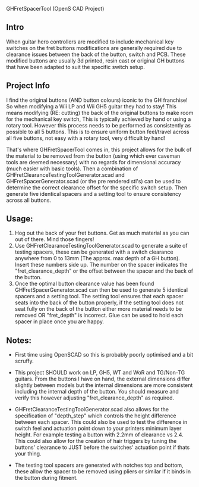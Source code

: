  GHFretSpacerTool (OpenS CAD Project)

## Intro

When guitar hero controllers are modified to include mechanical key switches on the fret buttons modifications are generally required due to clearance issues between the back of the button, switch and PCB. These modified buttons are usually 3d printed, resin cast or original GH buttons that have been adapted to suit the specific switch setup.

## Project Info

I find the original buttons (AND button colours) iconic to the GH franchise! So when modifying a Wii LP and Wii GH5 guitar they had to stay! This means modifying (RE: cutting) the back of the original buttons to make room for the mechanical key switch, This is typically achieved by hand or using a rotary tool. However this process needs to be performed as consistently as possible to all 5 buttons. This is to ensure uniform button feel/travel across all five buttons, not easy with a rotary tool, very difficult by hand!

That's where GHFretSpacerTool comes in, this project allows for the bulk of the material to be removed from the button (using which ever caveman tools are deemed necessary) with no regards for dimensional accuracy (much easier with basic tools). Then a combination of GHFretClearanceTestingToolGenerator.scad and GHFretSpacerGenerator.scad (or the pre rendered stl's) can be used to determine the correct clearance offset for the specific switch setup. Then generate five identical spacers and a setting tool to ensure consistency across all buttons.

## Usage:
1. Hog out the back of your fret buttons. Get as much material as you can out of there. Mind those fingers!
2. Use GHFretClearanceTestingToolGenerator.scad to generate a suite of testing spacers, these can be generated with a switch clearance anywhere from 0 to 13mm (The approx. max depth of a GH button). Insert these numbers side up. The number on the spacer indicates the "fret_clearance_depth" or the offset between the spacer and the back of the button.
3. Once the optimal button clearance value has been found GHFretSpacerGenerator.scad can then be used to generate 5 identical spacers and a setting tool. The setting tool ensures that each spacer seats into the back of the button properly, if the setting tool does not seat fully on the back of the button either more material needs to be removed OR "fret_depth" is incorrect. Glue can be used to hold each spacer in place once you are happy.

## Notes:
* First time using OpenSCAD so this is probably poorly optimised and a bit scruffy.

* This project SHOULD work on LP, GH5, WT and WoR and TG/Non-TG guitars. From the buttons I have on hand, the external dimensions differ slightly between models but the internal dimensions are more consistent including the internal depth of the button. You should measure and verify this however adjusting "fret_clearance_depth" as required.

* GHFretClearanceTestingToolGenerator.scad also allows for the specification of "depth_step" which controls the height difference between each spacer. This could also be used to test the difference in switch feel and actuation point down to your printers minimum layer height. For example testing a button with 2.2mm of clearance vs 2.4. This could also allow for the creation of hair triggers by tuning the buttons' clearance to JUST before the switches' actuation point if thats your thing.

* The testing tool spacers are generated with notches top and bottom, these allow the spacer to be removed using pliers or similar if it binds in the button during fitment.